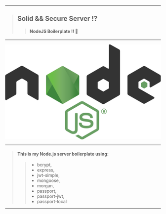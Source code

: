 ___

> ## Solid && Secure Server :interrobang:
> > #### NodeJS Boilerplate !!  :rocket:
------ 
![alt text](https://github.com/BiggaHD/Solid_Secure_Server/blob/master/Node.js_logo.svg "NodeJS baby")
___

 > #### This is my Node.js server boilerplate using:
> > * bcrypt, 
> > * express, 
> > * jwt-simple,
> > * mongoose, 
> > * morgan,
> > * passport,
> > * passport-jwt,  
> > * passport-local

___
